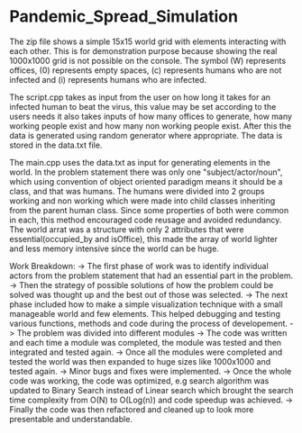 # Pandemic_Spread_Simulation

The zip file shows a simple 15x15 world grid with elements interacting with each other. This is for demonstration purpose because showing the real 1000x1000 grid is
not possible on the console. The symbol (W) represents offices, (0) represents empty spaces, (c<id>) represents humans who are not infected
and (i<id>) represents humans who are infected.

The script.cpp takes as input from the user on how long it takes for an infected human to beat the virus, this value may be set according to
the users needs it also takes inputs of how many offices to generate, how many working people exist and how many non working people exist.
After this the data is generated using random generator where appropriate. The data is stored in the data.txt file.

The main.cpp uses the data.txt as input for generating elements in the world. In the problem statement there was only one "subject/actor/noun", which using
convention of object oriented paradigm means it should be a class, and that was humans. The humans were divided into 2 groups working and non working which
were made into child classes inheriting from the parent human class. Since some properties of both were common in each, this method encouraged code reusage 
and avoided redundancy. The world arrat was a structure with only 2 attributes that were essential(occupied_by and isOffice), this made the array of world lighter and less 
memory intensive since the world can be huge.

Work Breakdown:
-> The first phase of work was to identify individual actors from the problem statement that had an essential part in the problem.
-> Then the strategy of possible solutions of how the problem could be solved was thought up and the best out of those was selected.
-> The next phase included how to make a simple visualization technique with a small manageable world and few elements. This helped debugging 
   and testing various functions, methods and code during the process of developement.
-> The problem was divided into different modules
-> The code was written and each time a module was completed, the module was tested and then integrated and tested again.
-> Once all the modules were completed and tested the world was then expanded to huge sizes like 1000x1000 and tested again.
-> Minor bugs and fixes were implemented.
-> Once the whole code was working, the code was optimized, e.g search algorithm was updated to Binary Search instead of Linear search which
   brought the search time complexity from O(N) to O(Log(n)) and code speedup was achieved.
-> Finally the code was then refactored and cleaned up to look more presentable and understandable.
